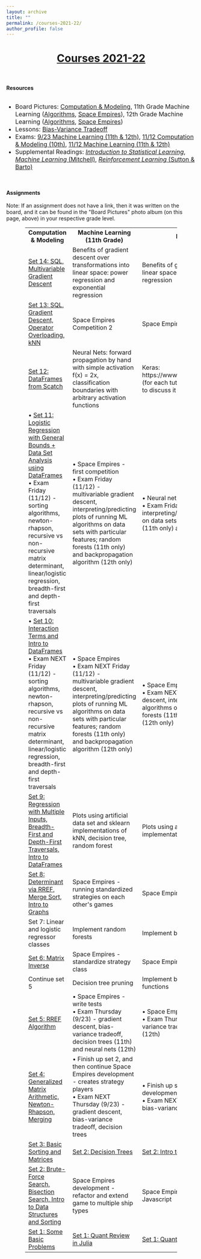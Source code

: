 ```yaml
---
layout: archive
title: ""
permalink: /courses-2021-22/
author_profile: false
---
```


# [<center>Courses 2021-22</center>](#top)

<div style="width:100%; max-width:800px; margin:auto"> 
    
<br><br><b>Resources</b><br><br>
    
<font size="3em"><ul>
    <li>Board Pictures: <a class="body" href="https://photos.app.goo.gl/eWy5nqwPeJVqXVtz6" target="_blank">Computation & Modeling</a>, 11th Grade Machine Learning (<a class="body" href="https://photos.app.goo.gl/frJExShsPvePL2Vy5" target="_blank">Algorithms</a>, <a class="body" href="https://photos.app.goo.gl/Zhmdn3uPSPMK58sR9" target="_blank">Space Empires</a>), 12th Grade Machine Learning (<a class="body" href="https://photos.app.goo.gl/VvXE6JpLQpCH2vsX9" target="_blank">Algorithms</a>, <a class="body" href="https://photos.app.goo.gl/ahEaJYqttX2ir6wr6" target="_blank">Space Empires</a>)</li>
    <li>Lessons: <a class="body" href="https://photos.app.goo.gl/PbwEKx1y29dKvQk58" target="_blank">Bias-Variance Tradeoff</a> </li>
    <li>Exams: <a class="body" href="https://photos.app.goo.gl/o6zWkhkf9ZBLBy9C6" target="_blank">9/23 Machine Learning (11th & 12th)</a>, <a class="body" href="https://photos.app.goo.gl/vJa3UGgr1GZ8AWzW7" target="_blank">11/12 Computation & Modeling (10th)</a>, <a class="body" href="https://photos.app.goo.gl/sBfEKVwz7XWhXAEs7" target="_blank">11/12 Machine Learning (11th & 12th)</a></li>
    <li>Supplemental Readings: <a class="body" target="_blank" href="https://www.statlearning.com/"><i>Introduction to Statistical Learning</i></a>, <a class="body" target="_blank" href="https://www.cin.ufpe.br/~cavmj/Machine%20-%20Learning%20-%20Tom%20Mitchell.pdf"><i>Machine Learning</i> (Mitchell)</a>, <a class="body" target="_blank" href="http://incompleteideas.net/book/the-book.html"><i>Reinforcement Learning</i> (Sutton & Barto)</a></li>
</ul></font>
       
<br><br><b>Assignments</b><br><br>
    Note: If an assignment does not have a link, then it was written on the board, and it can be found in the "Board Pictures" photo album (on this page, above) in your respective grade level.
<center>
<table style="width:80%">
    <tr>
    <td width="33%"><center><b>Computation & Modeling</b></center></td>
    <td width="33%"><center><b>Machine Learning (11th Grade)</b></center></td>
    <td width="33%"><center><b>Machine Learning (12th Grade)</b></center></td>
  </tr>
    <tr>
    <td width="33%">
        <a class="body" href="https://www.overleaf.com/read/tpgnqxpfthmr" target="_blank">Set 14: SQL, Multivariable Gradient Descent</a><br>
    </td>
    <td width="33%">
        Benefits of gradient descent over transformations into linear space: power regression and exponential regression <!--calculating neural net gradients by hand using the direct approach-->
     </td>
    <td width="33%">
        Benefits of gradient descent over transformations into linear space: power regression and exponential regression
    </td> 
    </tr>
    <tr>
    <td width="33%">
        <a class="body" href="https://www.overleaf.com/read/mcbdmpcdbbfw" target="_blank">Set 13: SQL, Gradient Descent, Operator Overloading, kNN</a><br>
    </td>
    <td width="33%">
        Space Empires Competition 2 <!--calculating neural net gradients by hand using the direct approach-->
     </td>
    <td width="33%">
        Space Empires
    </td> 
    </tr>
    <tr>
    <td width="33%">
        <a class="body" href="https://www.overleaf.com/read/yxmnvkzsfxtm" target="_blank">Set 12: DataFrames from Scatch</a><br>
    </td>
    <td width="33%">
        Neural Nets: forward propagation by hand with simple activation f(x) = 2x, classification boundaries with arbitrary activation functions
     </td>
    <td width="33%">
        Keras: https://www.tensorflow.org/tutorials/keras/classification (for each tutorial we cover, walk through it and be ready to discuss it the following day)
    </td> 
    </tr>
    <tr>
    <td width="33%">
        • <a class="body" href="https://www.overleaf.com/read/qvtfnkdjbyzg" target="_blank">Set 11: Logistic Regression with General Bounds + Data Set Analysis using DataFrames</a><br>
        • Exam Friday (11/12) - sorting algorithms, newton-rhapson, recursive vs non-recursive matrix determinant, linear/logistic regression, breadth-first and depth-first traversals
    </td>
    <td width="33%">
        • Space Empires - first competition<br>
        • Exam Friday (11/12) - multivariable gradient descent, interpreting/predicting plots of running ML algorithms on data sets with particular features; random forests (11th only) and backpropagation algorithm (12th only)
     </td>
    <td width="33%">
        • Neural net plots using sklearn implementations<br>
        • Exam Friday (11/12) - multivariable gradient descent, interpreting/predicting plots of running ML algorithms on data sets with particular features; random forests (11th only) and backpropagation algorithm (12th only)
    </td> 
    </tr>
    <tr>
    <td width="33%">
        • <a class="body" href="https://www.overleaf.com/read/rhvmqyvwggtq" target="_blank">Set 10: Interaction Terms and Intro to DataFrames</a><br>
        • Exam NEXT Friday (11/12) - sorting algorithms, newton-rhapson, recursive vs non-recursive matrix determinant, linear/logistic regression, breadth-first and depth-first traversals
    </td>
    <td width="33%">
        • Space Empires<br>
        • Exam NEXT Friday (11/12) - multivariable gradient descent, interpreting/predicting plots of running ML algorithms on data sets with particular features; random forests (11th only) and backpropagation algorithm (12th only)
     </td>
    <td width="33%">
        • Space Empires<br>
        • Exam NEXT Friday (11/12) - multivariable gradient descent, interpreting/predicting plots of running ML algorithms on data sets with particular features; random forests (11th only) and backpropagation algorithm (12th only)
    </td> 
    </tr>
    <tr>
    <td width="33%">
        <a class="body" href="https://www.overleaf.com/read/tppjhqgmfxfy" target="_blank">Set 9: Regression with Multiple Inputs, Breadth-First and Depth-First Traversals, Intro to DataFrames</a>
    </td>
    <td width="33%">
        Plots using artificial data set and sklearn implementations of kNN, decision tree, random forest
     </td>
    <td width="33%">
        Plots using artificial data set and sklearn implementations of kNN, decision tree, random forest
    </td> 
    </tr>
    <tr>
    <td width="33%">
        <a class="body" href="https://www.overleaf.com/read/qdwjqqtjrfjw" target="_blank">Set 8: Determinant via RREF, Merge Sort, Intro to Graphs</a>
    </td>
    <td width="33%">
        Space Empires - running standardized strategies on each other's games
     </td>
    <td width="33%">
        Space Empires - visualization
    </td>
    </tr>
    <tr>
    <td width="33%">
        Set 7: Linear and logistic regressor classes
    </td>
    <td width="33%">
        Implement random forests
     </td>
    <td width="33%">
        Implement backpropagation
     </td>
  </tr>
   <tr>
    <td width="33%">
        <a class="body" href="https://www.overleaf.com/read/hdzgdsctkmkb" target="_blank">Set 6: Matrix Inverse</a>
    </td>
    <td width="33%">
        Space Empires - standardize strategy class
     </td>
     <td width="33%">
        Space Empires - get core game engine running
     </td>
  </tr>
     <tr>
    <td width="33%">
        Continue set 5<br>
    </td>
    <td width="33%">
        Decision tree pruning
     </td>
     <td width="33%">
        Implement bias nodes and learn about activation functions
     </td>
  </tr>
    <tr>
    <td width="33%">
        <a class="body" href="https://www.overleaf.com/read/mrpvgqypyfvz" target="_blank">Set 5: RREF Algorithm</a><br>
    </td>
    <td width="33%">
        • Space Empires - write tests<br>
        • Exam Thursday (9/23) - gradient descent, bias-variance tradeoff, decision trees (11th) and neural nets (12th)
     </td>
     <td width="33%">
        • Space Empires - coordinate to get tests working<br>
        • Exam Thursday (9/23) - gradient descent, bias-variance tradeoff, decision trees (11th) and neural nets (12th)
     </td>
  </tr>
    <tr>
    <td width="33%">
        <a class="body" href="https://www.overleaf.com/read/dvgfpdsjgycf" target="_blank">Set 4: Generalized Matrix Arithmetic, Newton-Rhapson, Merging</a><br>
    </td>
    <td width="33%">
        • Finish up set 2, and then continue Space Empires development - creates strategy players<br>
        • Exam NEXT Thursday (9/23) - gradient descent, bias-variance tradeoff, decision trees
     </td>
    <td width="33%">
        • Finish up set 2, and then continue Space Empires development - coordinate to write tests<br>
        • Exam NEXT Thursday (9/23) - gradient descent, bias-variance tradeoff, neural nets
     </td>
  </tr>
    <tr>
    <td width="33%">
        <a class="body" href="https://www.overleaf.com/read/jynswxmmhyvk" target="_blank">Set 3: Basic Sorting and Matrices</a>
    </td>
    <td width="33%">
        <a class="body" href="https://www.overleaf.com/read/wpngrrdjsdyt" target="_blank">Set 2: Decision Trees</a>
     </td>
    <td width="33%">
        <a class="body" href="https://www.overleaf.com/read/wpngrrdjsdyt" target="_blank">Set 2: Intro to Neural Nets</a>
     </td>
  </tr>
   <tr>
    <td width="33%">
        <a class="body" href="https://www.overleaf.com/read/zywqbphxwvzh" target="_blank">Set 2: Brute-Force Search, Bisection Search, Intro to Data Structures and Sorting</a>
    </td>
    <td width="33%">
        Space Empires development - refactor and extend game to multiple ship types
     </td>
    <td width="33%">
        Space Empires development - begin rewriting in Javascript
     </td>
  </tr>
    <tr>
    <td width="33%">
        <a class="body" href="https://www.overleaf.com/read/xtxcrqwdgkvt" target="_blank">Set 1: Some Basic Problems</a>
    </td>
    <td width="33%">
        <a class="body" href="https://www.overleaf.com/read/ngtwymgrzzyd" target="_blank">Set 1: Quant Review in Julia</a>
     </td>
    <td width="33%">
        <a class="body" href="https://www.overleaf.com/read/ngtwymgrzzyd" target="_blank">Set 1: Quant Review in Julia</a>
     </td>
  </tr>
</table>
</center>
